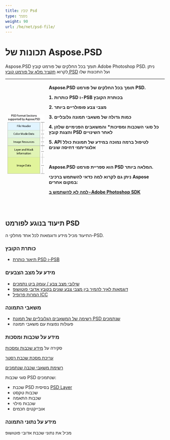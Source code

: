 ```yaml
---
title: קובץ Psd
type: מסמך
weight: 90
url: /he/net/psd-file/
---
```


# **תכונות של Aspose.PSD**
Aspose.PSD תומך בכל החלקים של פורמט קובץ Adobe Photoshop PSD. ניתן לקרוא [תקציר מלא על פורמט קובץ PSD](/psd/he//net/psd-format-overview/) ועל התכונות שלו



|![todo:image_alt_text](psd-file_1.png)|<p>Aspose.PSD תומך בכל החלקים של פורמט PSD.</p><p>1. כותרות PSD ו-PSB בכותרת הקובץ</p><p>2. מצבי צבע פופולריים ביותר</p><p>3. כמות גדולה של משאבי תמונה גלובליים</p><p>4. כל סוגי השכבות ומסיכות* והמשאבים הפנימיים שלהן והצגת קובץ PSD לאחר השינויים</p><p>5. API לטיפול ברמה נמוכה במידע של תמונות כולל אלגוריתמי דחיסה שונים</p><p> </p><p>Aspose.PSD הוא ספריית פורמט PSD המלאה ביותר.</p><p>ניתן גם לקרוא למה כדאי להשתמש ברכיבי Aspose במקום אחרים:</p><p>[למה לא להשתמש ב-Adobe Photoshop SDK](/psd/he//net/why-not-adobe-photoshop-sdk-html/)</p><p> </p>| 
| :- | :- |
## **תיעוד בנוגע לפורמט PSD**
התיעוד מכיל מידע ודוגמאות לכל אחד מחלקי ה-PSD.
### **כותרת הקובץ**
- [תיאור כותרת PSD ו-PSB](/psd/he//net/psd-and-psb-file-header/)
### **מידע על מצב הצבעים**
- [שילובי מצב צבע / עומק ביט נתמכים](/psd/he//net/supported-combination-of-color-modes-and-bit-depth-in-psd/)
- [דוגמאות לאיך להמיר בין מצבי צבע שונים בקובץ אדובי פוטושופ](/psd/he//net/psd-convert-between-different-color-modes/)
- [המרות פרופיל ICC](https://docs.aspose.com/display/psdjava/Color+Space+Conversion+for+JPEG+through+ICC+Profiles)
### **משאבי התמונה**
- [רשימה של המשאבים הגלובליים של תמונת PSD שנתמכים](/psd/he//net/list-of-the-supported-psd-global-image-resources/)
- פעולות נפוצות עם משאבי תמונה
### **מידע על שכבות ומסכות**
סקירה על [מידע שכבות ומסכות](/psd/he//net/layers-and-mask-information-section-html/)

[עריכת מסכת שכבת רסטר](/psd/he//net/editing-raster-layer-masks-in-psd-file-via-api/)

[רשימת משאבי שכבה שנתמכים](/psd/he//net/list-of-psd-layer-resources/)

סוגי שכבות PSD שנתמכים:

- שכבת PSD בסיסית [PSD Layer](/psd/he//net/psd-layer/)
- שכבות טקסט
- שכבות התאמה
- שכבות מילוי
- אובייקטים חכמים
### **מידע על נתוני התמונה**
מכיל את נתוני שכבת אדובי פוטושופ

